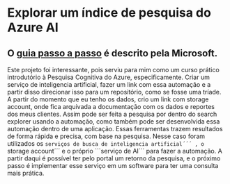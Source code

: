 # Explorar um índice de pesquisa do Azure AI
## O [guia passo a passo](https://microsoftlearning.github.io/mslearn-ai-fundamentals/Instructions/Labs/11-ai-search.html) é descrito pela Microsoft.
Este projeto foi interessante, pois serviu para mim como um curso prático introdutório à Pesquisa Cognitiva do Azure, especificamente. Criar um serviço de inteligencia artificial, fazer um link com essa automação e a partir disso direcionar isso para um repositório, como se fosse uma tríade. A partir do momento que eu tenho os dados, crio um link com storage account, onde fica arquivada a documentação com os dados e reportes dos meus clientes. Assim pode ser feita a pesquisa por dentro do search explorer usando a automação, como também pode ser desenvolvida essa automação dentro de uma aplicação.
Essas ferramentas trazem resultados de forma rápida e precisa, com base na pesquisa. Nesse caso foram utilizados os ```serviços de busca de inteligencia artificial´´´ , o ```storage account´´´ e o próprio ```serviço de AI´´´ para fazer a automação. A partir daqui é possível ter pelo portal um retorno da pesquisa, e o próximo passo é implementar esse serviço em um software para ter uma consulta mais prática.
